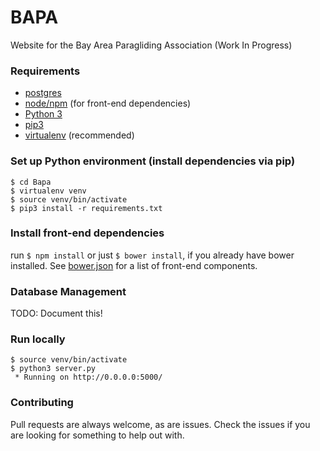# BAPA

Website for the Bay Area Paragliding Association (Work In Progress)

### Requirements
- [postgres](https://www.postgresql.org/)
- [node/npm](https://nodejs.org/) (for front-end dependencies)
- [Python 3](https://www.python.org/)
- [pip3](https://pip.pypa.io/en/latest/installing.html)
- [virtualenv](http://docs.python-guide.org/en/latest/dev/virtualenvs/) (recommended)

### Set up Python environment (install dependencies via pip)
```
$ cd Bapa
$ virtualenv venv
$ source venv/bin/activate
$ pip3 install -r requirements.txt
```

### Install front-end dependencies
run `$ npm install` or just `$ bower install`, if you already have bower installed.  See [bower.json](./bower.json) for a list of front-end components.

### Database Management
TODO: Document this!

### Run locally
```
$ source venv/bin/activate
$ python3 server.py
 * Running on http://0.0.0.0:5000/
```

### Contributing
Pull requests are always welcome, as are issues.  Check the issues if you are looking for something to help out with.
